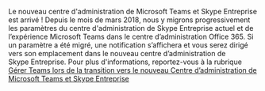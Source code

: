 Le nouveau centre d'administration de Microsoft Teams et Skype Entreprise est arrivé ! Depuis le mois de mars 2018, nous y migrons progressivement les paramètres du centre d'administration de Skype Entreprise actuel et de l’expérience Microsoft Teams dans le centre d’administration Office 365. Si un paramètre a été migré, une notification s’affichera et vous serez dirigé vers son emplacement dans le nouveau centre d’administration de Skype Entreprise. Pour plus d'informations, reportez-vous à la rubrique [Gérer Teams lors de la transition vers le nouveau Centre d’administration de Microsoft Teams et Skype Entreprise](../manage-teams-skypeforbusiness-admin-center.md)
